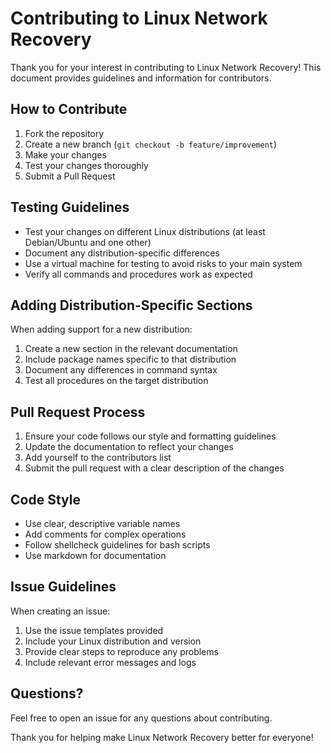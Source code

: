 # Contributing to Linux Network Recovery

Thank you for your interest in contributing to Linux Network Recovery! This document provides guidelines and information for contributors.

## How to Contribute

1. Fork the repository
2. Create a new branch (`git checkout -b feature/improvement`)
3. Make your changes
4. Test your changes thoroughly
5. Submit a Pull Request

## Testing Guidelines

- Test your changes on different Linux distributions (at least Debian/Ubuntu and one other)
- Document any distribution-specific differences
- Use a virtual machine for testing to avoid risks to your main system
- Verify all commands and procedures work as expected

## Adding Distribution-Specific Sections

When adding support for a new distribution:

1. Create a new section in the relevant documentation
2. Include package names specific to that distribution
3. Document any differences in command syntax
4. Test all procedures on the target distribution

## Pull Request Process

1. Ensure your code follows our style and formatting guidelines
2. Update the documentation to reflect your changes
3. Add yourself to the contributors list
4. Submit the pull request with a clear description of the changes

## Code Style

- Use clear, descriptive variable names
- Add comments for complex operations
- Follow shellcheck guidelines for bash scripts
- Use markdown for documentation

## Issue Guidelines

When creating an issue:

1. Use the issue templates provided
2. Include your Linux distribution and version
3. Provide clear steps to reproduce any problems
4. Include relevant error messages and logs

## Questions?

Feel free to open an issue for any questions about contributing.

Thank you for helping make Linux Network Recovery better for everyone!
